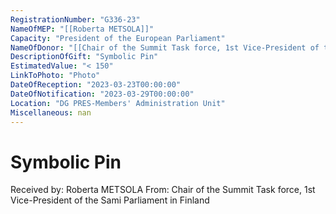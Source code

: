 ```yaml
---
RegistrationNumber: "G336-23"
NameOfMEP: "[[Roberta METSOLA]]"
Capacity: "President of the European Parliament"
NameOfDonor: "[[Chair of the Summit Task force, 1st Vice-President of the Sami Parliament in Finland]]"
DescriptionOfGift: "Symbolic Pin"
EstimatedValue: "< 150"
LinkToPhoto: "Photo"
DateOfReception: "2023-03-23T00:00:00"
DateOfNotification: "2023-03-29T00:00:00"
Location: "DG PRES-Members' Administration Unit"
Miscellaneous: nan
---
```


# Symbolic Pin

Received by: Roberta METSOLA
From: Chair of the Summit Task force, 1st Vice-President of the Sami Parliament in Finland
